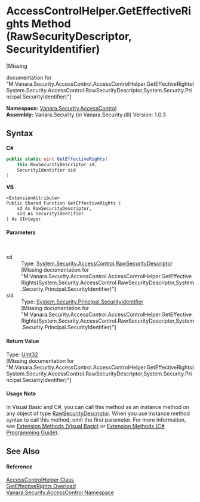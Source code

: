 # AccessControlHelper.GetEffectiveRights Method (RawSecurityDescriptor, SecurityIdentifier)
 

\[Missing <summary> documentation for "M:Vanara.Security.AccessControl.AccessControlHelper.GetEffectiveRights(System.Security.AccessControl.RawSecurityDescriptor,System.Security.Principal.SecurityIdentifier)"\]

**Namespace:**&nbsp;<a href="62a937f8-234b-6e15-2f22-272a8ae206a7">Vanara.Security.AccessControl</a><br />**Assembly:**&nbsp;Vanara.Security (in Vanara.Security.dll) Version: 1.0.3

## Syntax

**C#**<br />
``` C#
public static uint GetEffectiveRights(
	this RawSecurityDescriptor sd,
	SecurityIdentifier sid
)
```

**VB**<br />
``` VB
<ExtensionAttribute>
Public Shared Function GetEffectiveRights ( 
	sd As RawSecurityDescriptor,
	sid As SecurityIdentifier
) As UInteger
```


#### Parameters
&nbsp;<dl><dt>sd</dt><dd>Type: <a href="http://msdn2.microsoft.com/en-us/library/sbwf369s" target="_blank">System.Security.AccessControl.RawSecurityDescriptor</a><br />\[Missing <param name="sd"/> documentation for "M:Vanara.Security.AccessControl.AccessControlHelper.GetEffectiveRights(System.Security.AccessControl.RawSecurityDescriptor,System.Security.Principal.SecurityIdentifier)"\]</dd><dt>sid</dt><dd>Type: <a href="http://msdn2.microsoft.com/en-us/library/s0wwwkby" target="_blank">System.Security.Principal.SecurityIdentifier</a><br />\[Missing <param name="sid"/> documentation for "M:Vanara.Security.AccessControl.AccessControlHelper.GetEffectiveRights(System.Security.AccessControl.RawSecurityDescriptor,System.Security.Principal.SecurityIdentifier)"\]</dd></dl>

#### Return Value
Type: <a href="http://msdn2.microsoft.com/en-us/library/ctys3981" target="_blank">UInt32</a><br />\[Missing <returns> documentation for "M:Vanara.Security.AccessControl.AccessControlHelper.GetEffectiveRights(System.Security.AccessControl.RawSecurityDescriptor,System.Security.Principal.SecurityIdentifier)"\]

#### Usage Note
In Visual Basic and C#, you can call this method as an instance method on any object of type <a href="http://msdn2.microsoft.com/en-us/library/sbwf369s" target="_blank">RawSecurityDescriptor</a>. When you use instance method syntax to call this method, omit the first parameter. For more information, see <a href="http://msdn.microsoft.com/en-us/library/bb384936.aspx">Extension Methods (Visual Basic)</a> or <a href="http://msdn.microsoft.com/en-us/library/bb383977.aspx">Extension Methods (C# Programming Guide)</a>.

## See Also


#### Reference
<a href="481af0cb-3c08-3c93-e448-e028e740de95">AccessControlHelper Class</a><br /><a href="fba3e3a1-d333-832b-8665-2b710b4392e6">GetEffectiveRights Overload</a><br /><a href="62a937f8-234b-6e15-2f22-272a8ae206a7">Vanara.Security.AccessControl Namespace</a><br />